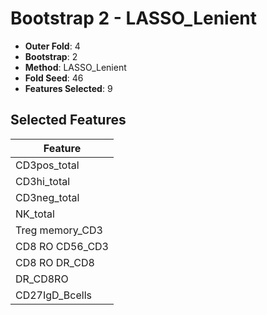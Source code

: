 # Bootstrap 2 - LASSO_Lenient

- **Outer Fold**: 4
- **Bootstrap**: 2
- **Method**: LASSO_Lenient
- **Fold Seed**: 46
- **Features Selected**: 9

## Selected Features

| Feature |
|---------|
| CD3pos_total |
| CD3hi_total |
| CD3neg_total |
| NK_total |
| Treg memory_CD3 |
| CD8 RO CD56_CD3 |
| CD8 RO DR_CD8 |
| DR_CD8RO |
| CD27IgD_Bcells |
